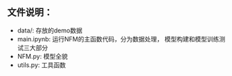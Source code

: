## 文件说明：

* data/:  存放的demo数据
* main.ipynb: 运行NFM的主函数代码，分为数据处理， 模型构建和模型训练测试三大部分
* NFM.py: 模型全貌
* utils.py: 工具函数